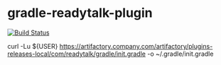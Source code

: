 gradle-readytalk-plugin
=======================

[![Build Status](https://secure.travis-ci.org/ReadyTalk/gradle-readytalk-plugin.png)](http://travis-ci.org/ReadyTalk/gradle-readytalk-plugin)

curl -Lu ${USER} https://artifactory.company.com/artifactory/plugins-releases-local/com/readytalk/gradle/init.gradle -o ~/.gradle/init.gradle

